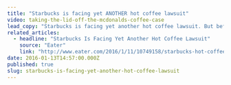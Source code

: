 ```yaml
---
title: "Starbucks is facing yet ANOTHER hot coffee lawsuit"
video: taking-the-lid-off-the-mcdonalds-coffee-case
lead_copy: "Starbucks is facing yet another hot coffee lawsuit. But before you roll your eyes at the thought of people suing for their own clumsiness, watch our report on the infamous McDonalds hot coffee case."
related_articles:
  - headline: "Starbucks Is Facing Yet Another Hot Coffee Lawsuit"
    source: "Eater"
    link: "http://www.eater.com/2016/1/11/10749158/starbucks-hot-coffee-lawsuit-florida"
date: 2016-01-13T14:57:00.000Z
published: true
slug: starbucks-is-facing-yet-another-hot-coffee-lawsuit
---
```


